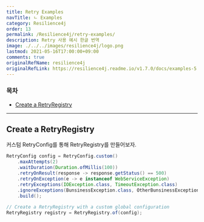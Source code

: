 ```yaml
---
title: Retry Examples
navTitle: ㄴ Examples
category: Resilience4j
order: 13
permalink: /Resilience4j/retry-examples/
description: Retry 사용 예시 한글 번역
image: ./../../images/resilience4j/logo.png
lastmod: 2021-05-16T17:00:00+09:00
comments: true
originalRefName: resilience4j
originalRefLink: https://resilience4j.readme.io/v1.7.0/docs/examples-5
---
```


### 목차

- [Create a RetryRegistry](#create-a-retryregistry)

---

## Create a RetryRegistry

커스텀 RetryConfig를 통해 RetryRegistry를 만들어보자.

```java
RetryConfig config = RetryConfig.custom()
    .maxAttempts(2)
    .waitDuration(Duration.ofMillis(100))
    .retryOnResult(response -> response.getStatus() == 500)
    .retryOnException(e -> e instanceof WebServiceException)
    .retryExceptions(IOException.class, TimeoutException.class)
    .ignoreExceptions(BunsinessException.class, OtherBunsinessException.class)
    .build();
    
// Create a RetryRegistry with a custom global configuration
RetryRegistry registry = RetryRegistry.of(config);
```